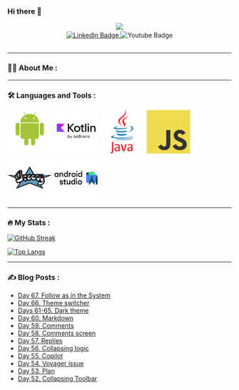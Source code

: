 ### Hi there 👋

<div id="header" align="center">
  <img src="https://media.giphy.com/media/M9gbBd9nbDrOTu1Mqx/giphy.gif" width="100"/>
</div>

<div id="badges" align="center">
  <a href="https://www.linkedin.com/in/yauheni-slizh-5b7a7236/">
    <img src="https://img.shields.io/badge/LinkedIn-blue?style=for-the-badge&logo=linkedin&logoColor=white" alt="LinkedIn Badge"/>
  </a>
  <a>
    <img src="https://img.shields.io/github/stars/kiolk?style=social" alt="Youtube Badge"/>
   </a>
</div>

<div align="center">
  <img src="https://komarev.com/ghpvc/?username=kiolk&style=flat-square&color=blue" alt=""/>
</div>

---

### :woman_technologist: About Me :

---

### :hammer_and_wrench: Languages and Tools :
<div>
  <img src="https://raw.githubusercontent.com/devicons/devicon/master/icons/android/android-original-wordmark.svg" title="Android" alt="Android" height="100" width="100"/>
  <img src="https://github.com/devicons/devicon/blob/master/icons/kotlin/kotlin-original-wordmark.svg" title="Kotlin" alt="Kotli" height="100" width="100"/>
  <img src="https://github.com/devicons/devicon/blob/master/icons/java/java-original-wordmark.svg" title="Java" alt="Java" height="100" width="100"/>
  <img src="https://github.com/devicons/devicon/blob/master/icons/javascript/javascript-original.svg" title="Js" alt="Js" height="100" width="100"/>
  <img src="https://github.com/devicons/devicon/blob/master/icons/groovy/groovy-original.svg" title="Groovy" alt="Groovy" height="100" width="100"/>
  <img src="https://github.com/devicons/devicon/blob/master/icons/androidstudio/androidstudio-original-wordmark.svg" title="AndroidStudio" alt="AndroidStudiohttps://github.com/devicons/devicon/blob/master/icons/androidstudio/androidstudio-original-wordmark.svg" height="100" width="100"/>
</div>

<!--
**Kiolk/Kiolk** is a ✨ _special_ ✨ repository because its `README.md` (this file) appears on your GitHub profile.

Here are some ideas to get you started:

- 🔭 I’m currently working on ...
- 🌱 I’m currently learning ...
- 👯 I’m looking to collaborate on ...
- 🤔 I’m looking for help with ...
- 💬 Ask me about ...
- 📫 How to reach me: ...
- 😄 Pronouns: ...
- ⚡ Fun fact: ...
-->
---

### :fire: My Stats :
[![GitHub Streak](http://github-readme-streak-stats.herokuapp.com?user=Kiolk&theme=dark&background=000000)](https://git.io/streak-stats)

[![Top Langs](https://github-readme-stats.vercel.app/api/top-langs/?username=Kiolk)](https://github.com/anuraghazra/github-readme-stats)

---

### :writing_hand: Blog Posts :
<!-- BLOG-POST-LIST:START -->
- [Day 67. Follow as in the System](https://dev.to/kiolk/day-67-follow-as-in-the-system-35il)
- [Day 66. Theme switcher](https://dev.to/kiolk/day-66-theme-switcher-4088)
- [Days 61-65. Dark theme](https://dev.to/kiolk/days-61-65-dark-5e01)
- [Day 60. Markdown](https://dev.to/kiolk/day-60-markdown-h74)
- [Day 59. Comments](https://dev.to/kiolk/day-59-comments-5f43)
- [Day 58. Comments screen](https://dev.to/kiolk/day-58-comments-screen-4fa)
- [Day 57. Replies](https://dev.to/kiolk/day-57-replies-4jd5)
- [Day 56. Collapsing logic](https://dev.to/kiolk/day-56-collapsing-logic-1mjl)
- [Day 55. Copilot](https://dev.to/kiolk/day-55-copilot-o02)
- [Day 54. Voyager issue](https://dev.to/kiolk/day-54-voyager-issue-n2o)
- [Day 53. Plan](https://dev.to/kiolk/day-53-plan-3l4c)
- [Day 52. Collapsing Toolbar](https://dev.to/kiolk/day-52-collapsing-toolbar-1ci6)
<!-- BLOG-POST-LIST:END -->

